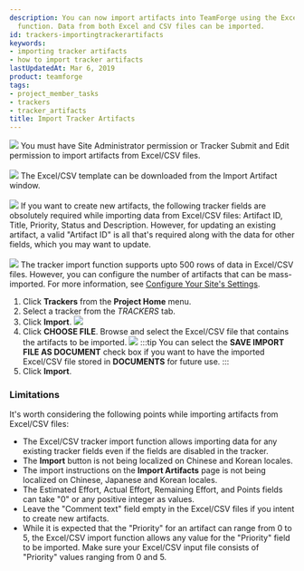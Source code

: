 ```yaml
---
description: You can now import artifacts into TeamForge using the Excel/CSV tracker import
  function. Data from both Excel and CSV files can be imported.
id: trackers-importingtrackerartifacts
keywords:
- importing tracker artifacts
- how to import tracker artifacts
lastUpdatedAt: Mar 6, 2019
product: teamforge
tags:
- project_member_tasks
- trackers
- tracker_artifacts
title: Import Tracker Artifacts
---
```



![](/docs/assets/images/status-success-small.png) You must have Site Administrator permission or Tracker Submit and Edit permission to import artifacts from Excel/CSV files. <br></br>
![](/docs/assets/images/status-success-small.png) The Excel/CSV template can be downloaded from the Import Artifact window. <br></br>
![](/docs/assets/images/status-success-small.png) If you want to create new artifacts, the following tracker fields are obsolutely required while importing data from Excel/CSV files: Artifact ID, Title, Priority, Status and Description. However, for updating an existing artifact, a valid "Artifact ID" is all that's required along with the data for other fields, which you may want to update. <br></br>
![](/docs/assets/images/status-success-small.png) The tracker import function supports upto 500 rows of data in Excel/CSV files. However, you can configure the number of artifacts that can be mass-imported. For more information, see [Configure Your Site's Settings](./siteadmin-configuresiteviaui#massimportartfslimit).

1. Click **Trackers** from the **Project Home** menu.
2. Select a tracker from the _TRACKERS_ tab.
3. Click **Import**.
   ![](/docs/assets/images/17-4-excelimport.png)
4. Click **CHOOSE FILE**. Browse and select the Excel/CSV file that contains the artifacts to be imported.
   ![](/docs/assets/images/import_artifact_functionality.png)
   :::tip
   You can select the **SAVE IMPORT FILE AS DOCUMENT** check box if you want to have the imported Excel/CSV file stored in **DOCUMENTS** for future use.
   :::
1. Click **Import**.

### Limitations

It's worth considering the following points while importing artifacts from Excel/CSV files:

* The Excel/CSV tracker import function allows importing data for any existing tracker fields even if the fields are disabled in the tracker.
* The **Import** button is not being localized on Chinese and Korean locales.
* The import instructions on the **Import Artifacts** page is not being localized on Chinese, Japanese and Korean locales.
* The Estimated Effort, Actual Effort, Remaining Effort, and Points fields can take "0" or any positive integer as values.
* Leave the "Comment text" field empty in the Excel/CSV files if you intent to create new artifacts.
* While it is expected that the "Priority" for an artifact can range from 0 to 5, the Excel/CSV import function allows any value for the "Priority" field to be imported. Make sure your Excel/CSV input file consists of "Priority" values ranging from 0 and 5.
